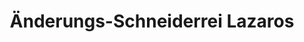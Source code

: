 ---
title: "Änderungs-Schneiderrei Lazaros"
url: /karlsbad/aenderungs-schneiderrei-lazaros/
shop: Schneiderei
---